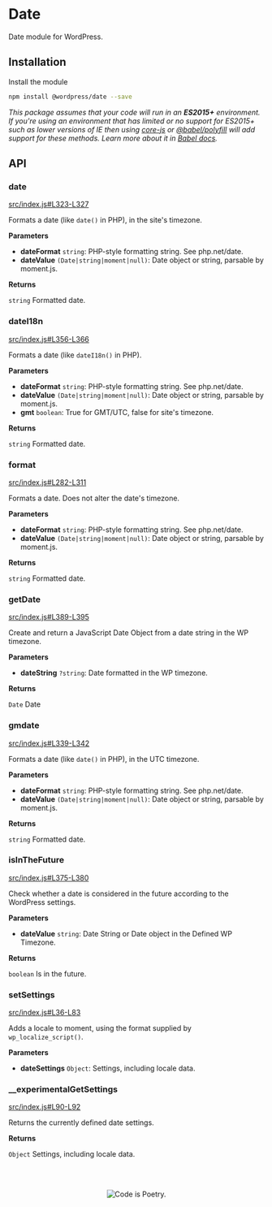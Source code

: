# Date

Date module for WordPress.

## Installation

Install the module

```bash
npm install @wordpress/date --save
```

_This package assumes that your code will run in an **ES2015+** environment. If you're using an environment that has limited or no support for ES2015+ such as lower versions of IE then using [core-js](https://github.com/zloirock/core-js) or [@babel/polyfill](https://babeljs.io/docs/en/next/babel-polyfill) will add support for these methods. Learn more about it in [Babel docs](https://babeljs.io/docs/en/next/caveats)._

## API

<!-- START TOKEN(Autogenerated API docs) -->

### date

[src/index.js#L323-L327](src/index.js#L323-L327)

Formats a date (like `date()` in PHP), in the site's timezone.

**Parameters**

-   **dateFormat** `string`: PHP-style formatting string. See php.net/date.
-   **dateValue** `(Date|string|moment|null)`: Date object or string, parsable by moment.js.

**Returns**

`string` Formatted date.

### dateI18n

[src/index.js#L356-L366](src/index.js#L356-L366)

Formats a date (like `dateI18n()` in PHP).

**Parameters**

-   **dateFormat** `string`: PHP-style formatting string. See php.net/date.
-   **dateValue** `(Date|string|moment|null)`: Date object or string, parsable by moment.js.
-   **gmt** `boolean`: True for GMT/UTC, false for site's timezone.

**Returns**

`string` Formatted date.

### format

[src/index.js#L282-L311](src/index.js#L282-L311)

Formats a date. Does not alter the date's timezone.

**Parameters**

-   **dateFormat** `string`: PHP-style formatting string. See php.net/date.
-   **dateValue** `(Date|string|moment|null)`: Date object or string, parsable by moment.js.

**Returns**

`string` Formatted date.

### getDate

[src/index.js#L389-L395](src/index.js#L389-L395)

Create and return a JavaScript Date Object from a date string in the WP timezone.

**Parameters**

-   **dateString** `?string`: Date formatted in the WP timezone.

**Returns**

`Date` Date

### gmdate

[src/index.js#L339-L342](src/index.js#L339-L342)

Formats a date (like `date()` in PHP), in the UTC timezone.

**Parameters**

-   **dateFormat** `string`: PHP-style formatting string. See php.net/date.
-   **dateValue** `(Date|string|moment|null)`: Date object or string, parsable by moment.js.

**Returns**

`string` Formatted date.

### isInTheFuture

[src/index.js#L375-L380](src/index.js#L375-L380)

Check whether a date is considered in the future according to the WordPress settings.

**Parameters**

-   **dateValue** `string`: Date String or Date object in the Defined WP Timezone.

**Returns**

`boolean` Is in the future.

### setSettings

[src/index.js#L36-L83](src/index.js#L36-L83)

Adds a locale to moment, using the format supplied by `wp_localize_script()`.

**Parameters**

-   **dateSettings** `Object`: Settings, including locale data.

### \_\_experimentalGetSettings

[src/index.js#L90-L92](src/index.js#L90-L92)

Returns the currently defined date settings.

**Returns**

`Object` Settings, including locale data.


<!-- END TOKEN(Autogenerated API docs) -->

<br/><br/><p align="center"><img src="https://s.w.org/style/images/codeispoetry.png?1" alt="Code is Poetry." /></p>

